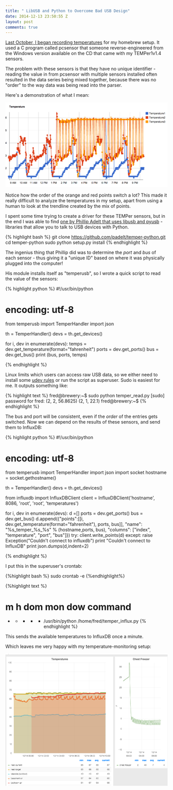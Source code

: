 ```yaml
---
title: " LibUSB and Python to Overcome Bad USB Design"
date: 2014-12-13 23:50:55 Z
layout: post
comments: true
---
```


[Last October, I began recording temperatures](http://z3ugma.github.io/2013/10/25/homebrew-temperature-monitoring/) for my homebrew setup. It used a C program called pcsensor that someone reverse-engineered from the Windows version available on the CD that came with my TEMPer1v1.4 sensors.

The problem with these sensors is that they have no unique identifier - reading the value in from pcsensor with multiple sensors installed often resulted in the data series being mixed together, because there was no "order" to the way data was being read into the parser.

Here's a demonstration of what I mean:

![Graph Interference](/images/graphinterference.png)

Notice how the order of the orange and red points switch a lot? This made it really difficult to analyze the temperatures in my setup, apart from using a human to look at the trendline created by the mix of points.

I spent some time trying to create a driver for these TEMPer sensors, but in the end I was able to find [one by Phillip Adelt that uses libusb and pyusb](https://github.com/padelt/temper-python) - libraries that allow you to talk to USB devices with Python.

{% highlight bash %}
git clone https://github.com/padelt/temper-python.git
cd temper-python
sudo python setup.py install
{% endhighlight %}

The ingenius thing that Phillip did was to determine the _port_ and _bus_ of each sensor - thus giving it a "unique ID" based on where it was physically plugged into the computer!

His module installs itself as "temperusb", so I wrote a quick script to read the value of the sensors:

{% highlight python %}
#!/usr/bin/python
# encoding: utf-8

from temperusb import TemperHandler
import json

th = TemperHandler()
devs = th.get_devices()


for i, dev in enumerate(devs):
    temps = dev.get_temperature(format="fahrenheit")
    ports = dev.get_ports()
    bus = dev.get_bus()
    print (bus, ports, temps)

{% endhighlight %}

Linux limits which users can access raw USB data, so we either need to install some [udev rules](http://www.reactivated.net/writing_udev_rules.html#example-pilot) or run the script as superuser. Sudo is easiest for me. It outputs something like:

{% highlight text %}
fred@brewery:~$ sudo python temper_read.py
[sudo] password for fred:
(2, 2, 56.8625)
(2, 1, 22.1)
fred@brewery:~$
{% endhighlight %}

The bus and port will be consistent, even if the _order_ of the entries gets switched. Now we can depend on the results of these sensors, and send them to InfluxDB:

{% highlight python %}
#!/usr/bin/python
# encoding: utf-8

from temperusb import TemperHandler
import json
import socket
hostname = socket.gethostname()

th = TemperHandler()
devs = th.get_devices()

from influxdb import InfluxDBClient
client = InfluxDBClient('hostname', 8086, 'root', 'root', 'temperatures')

for i, dev in enumerate(devs):
    d =[]
    ports = dev.get_ports()
    bus = dev.get_bus()
    d.append({"points":[[i, dev.get_temperature(format="fahrenheit"), ports, bus]], "name": "%s_temper_%s_%s" % (hostname,ports, bus), "columns": ["index", "temperature", "port", "bus"]})
    try:
        client.write_points(d)
    except:
        raise Exception("Couldn't connect to influxdb")
        print "Couldn't connect to InfluxDB"
        print json.dumps(d,indent=2)

{% endhighlight %}

I put this in the superuser's crontab:

{%highlight bash %}
sudo crontab -e
{%endhighlight%}

{%highlight text %}
# m h  dom mon dow   command
* * * * * /usr/bin/python /home/fred/temper_influx.py
{% endhighlight %}

This sends the available temperatures to InfluxDB once a minute.

Which leaves me very happy with my temperature-monitoring setup:

![Grafana Temperatures Dashboard](/images/grafana_temperatures.png)


